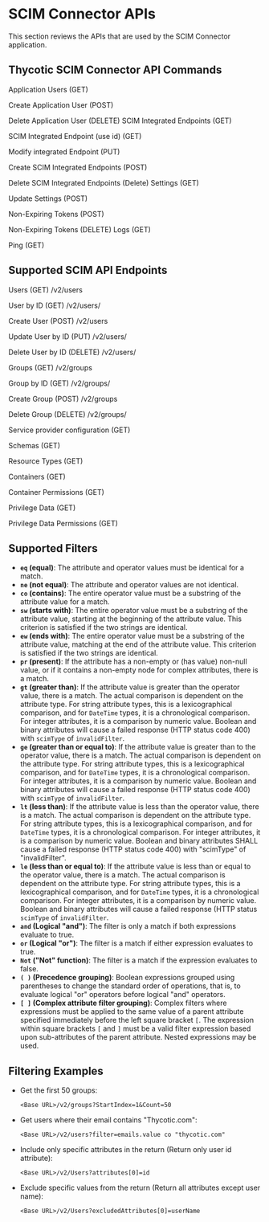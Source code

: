 [title]: # (APIs)
[tags]: # (scim apis)
[priority]: # (300)
# SCIM Connector APIs

This section reviews the APIs that are used by the SCIM Connector application.

## Thycotic SCIM Connector API Commands

 Application Users (GET)
 
 Create Application User (POST)
 
 Delete Application User (DELETE) SCIM Integrated Endpoints (GET)
 
 SCIM Integrated Endpoint (use id) (GET)
 
 Modify integrated Endpoint (PUT)
 
 Create SCIM Integrated Endpoints (POST)
 
 Delete SCIM Integrated Endpoints (Delete) Settings (GET)
 
 Update Settings (POST)
 
 Non-Expiring Tokens (POST)
 
 Non-Expiring Tokens (DELETE) Logs (GET)
 
 Ping (GET)

## Supported SCIM API Endpoints

 Users (GET) <Base URL>/v2/users 
 
 User by ID (GET) <Base URL>/v2/users/<user id> 
 
 Create User (POST) <Base URL>/v2/users 
 
 Update User by ID (PUT) <Base URL>/v2/users/<user id> 
 
 Delete User by ID (DELETE) <Base URL>/v2/users/<user id> 
 
 Groups (GET) <Base URL>/v2/groups 
 
 Group by ID (GET) <Base URL>/v2/groups/<group id> 
 
 Create Group (POST) <Base URL>/v2/groups 
 
 Delete Group (DELETE) <Base URL>/v2/groups/<group id> 
 
 Service provider configuration (GET)
 
 Schemas (GET)
 
 Resource Types (GET)
 
 Containers (GET)
 
 Container Permissions (GET)
 
 Privilege Data (GET)
 
 Privilege Data Permissions (GET)

## Supported Filters

* **`eq` (equal)**: The attribute and operator values must be identical for a match.
* **`ne` (not equal)**: The attribute and operator values are not identical.
* **`co` (contains)**: The entire operator value must be a substring of the attribute value for a match.
* **`sw` (starts with)**: The entire operator value must be a substring of the attribute value, starting at the beginning of the attribute value. This criterion is satisfied if the two strings are identical.
* **`ew` (ends with)**: The entire operator value must be a substring of the attribute value, matching at the end of the attribute value. This criterion is satisfied if the two strings are identical.
* **`pr` (present)**: If the attribute has a non-empty or (has value) non-null value, or if it contains a non-empty node for complex attributes, there is a match.
* **`gt` (greater than)**: If the attribute value is greater than the operator value, there is a match. The actual comparison is dependent on the attribute type. For string attribute types, this is a lexicographical comparison, and for `DateTime` types, it is a chronological comparison. For integer attributes, it is a comparison by numeric value. Boolean and binary attributes will cause a failed response (HTTP status code 400) with `scimType` of `invalidFilter`.
* **`ge` (greater than or equal to)**: If the attribute value is greater than to the operator value, there is a match. The actual comparison is dependent on the attribute type. For string attribute types, this is a lexicographical comparison, and for `DateTime` types, it is a chronological comparison. For integer attributes, it is a comparison by numeric value. Boolean and binary attributes will cause a failed response (HTTP status code 400) with `scimType` of `invalidFilter`.
* **`lt` (less than)**: If the attribute value is less than the operator value, there is a match. The actual comparison is dependent on the attribute type. For string attribute types, this is a lexicographical comparison, and for `DateTime` types, it is a chronological comparison. For integer attributes, it is a comparison by numeric value. Boolean and binary attributes SHALL cause a failed response (HTTP status code 400) with "scimType" of "invalidFilter".
* **`le` (less than or equal to)**: If the attribute value is less than or equal to the operator value, there is a match. The actual comparison is dependent on the attribute type. For string attribute types, this is a lexicographical comparison, and for `DateTime` types, it is a chronological comparison. For integer attributes, it is a comparison by numeric value. Boolean and binary attributes will cause a failed response (HTTP status `scimType` of `invalidFilter`.
* **`and` (Logical "and")**:  The filter is only a match if both expressions evaluate to true.
* **`or` (Logical "or")**: The filter is a match if either expression evaluates to true.
* **`Not` ("Not" function)**: The filter is a match if the expression evaluates to false.
* **`( )` (Precedence grouping)**: Boolean expressions grouped using parentheses to change the standard order of operations, that is, to evaluate logical "or" operators before logical "and" operators.
* **`[ ]` (Complex attribute filter grouping)**: Complex filters where expressions must be applied to the same value of a parent attribute specified immediately before the left square bracket `[`. The expression within square brackets `[` and `]` must be a valid filter expression based upon sub-attributes of the parent attribute. Nested expressions may be used.

## Filtering Examples

* Get the first 50 groups:  

  `<Base URL>/v2/groups?StartIndex=1&Count=50`

* Get users where their email contains "Thycotic.com":  

  `<Base URL>/v2/users?filter=emails.value co "thycotic.com"`

* Include only specific attributes in the return (Return only user id attribute):  

  `<Base URL>/v2/Users?attributes[0]=id`

* Exclude specific values from the return (Return all attributes except user name): 
  
  `<Base URL>/v2/Users?excludedAttributes[0]=userName`
